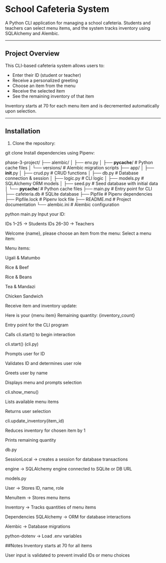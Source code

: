 # School Cafeteria System

A Python CLI application for managing a school cafeteria. Students and teachers can select menu items, and the system tracks inventory using SQLAlchemy and Alembic.

---




## Project Overview

This CLI-based cafeteria system allows users to:

- Enter their ID (student or teacher)  
- Receive a personalized greeting  
- Choose an item from the menu  
- Receive the selected item  
- See the remaining inventory of that item  

Inventory starts at 70 for each menu item and is decremented automatically upon selection.

---

## Installation

1. Clone the repository:

git clone <repo-url>
Install dependencies using Pipenv:

phase-3-project/
├── alembic/
│   ├── env.py
│   ├── __pycache__/             # Python cache files
│   └── versions/                # Alembic migration scripts
├── app/
│   ├── __init__.py
│   ├── crud.py                  # CRUD functions
│   ├── db.py                    # Database connection & session
│   ├── logic.py                 # CLI logic
│   ├── models.py                # SQLAlchemy ORM models
│   ├── seed.py                  # Seed database with initial data
│   └── __pycache__/             # Python cache files
├── main.py                      # Entry point for CLI
├── cafeteria.db                 # SQLite database
├── Pipfile                      # Pipenv dependencies
├── Pipfile.lock                 # Pipenv lock file
├── README.md                     # Project documentation
└── alembic.ini                   # Alembic configuration

python main.py
Input your ID:

IDs 1–25 → Students 
IDs 26–30 → Teachers 


Welcome {name}, please choose an item from the menu:
Select a menu item:

Menu items:

Ugali & Matumbo

Rice & Beef

Rice & Beans

Tea & Mandazi

Chicken Sandwich

Receive item and inventory update:

Here is your {menu item}
Remaining quantity: {inventory_count}


Entry point for the CLI program

Calls cli.start() to begin interaction

cli.start() (cli.py)

Prompts user for ID

Validates ID and determines user role

Greets user by name

Displays menu and prompts selection

cli.show_menu()

Lists available menu items

Returns user selection

cli.update_inventory(item_id)

Reduces inventory for chosen item by 1

Prints remaining quantity

db.py

SessionLocal → creates a session for database transactions

engine → SQLAlchemy engine connected to SQLite or DB URL

models.py

User → Stores ID, name, role

MenuItem → Stores menu items

Inventory → Tracks quantities of menu items

Dependencies
SQLAlchemy → ORM for database interactions

Alembic → Database migrations

python-dotenv → Load .env variables

##Notes
Inventory starts at 70 for all items

User input is validated to prevent invalid IDs or menu choices